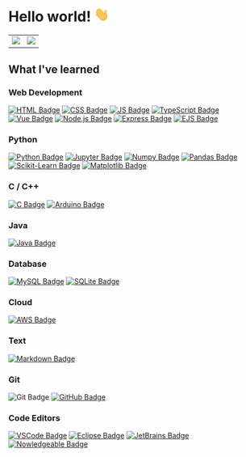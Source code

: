 # Hello world! <img src="./assets/gifs/hello.gif" width="30px"/>

<table align="center">
  <tr>
    <td>
      <picture>
        <source 
          srcset="https://github-readme-stats-trisl01.vercel.app/api?username=trisl01&show_icons=true&hide_border=true&bg_color=00000000&theme=dark&rank_icon=github&hide=stars"
          media="(prefers-color-scheme: dark)"
        />
        <source
          srcset="https://github-readme-stats-trisl01.vercel.app/api?username=trisl01&show_icons=true&hide_border=true&bg_color=00000000&rank_icon=github&hide=stars"
          media="(prefers-color-scheme: light), (prefers-color-scheme: no-preference)"
        />
        <img src="https://github-readme-stats-trisl01.vercel.app/api?username=trisl01&show_icons=true&hide_border=true&bg_color=00000000&rank_icon=github&hide=stars" />
      </picture>
    </td>
    <td>
      <picture>
        <source 
          srcset="https://github-readme-stats-trisl01.vercel.app/api/top-langs/?username=trisl01&layout=compact&langs_count=8&count_private=true&hide_border=true&bg_color=00000000&theme=dark"
          media="(prefers-color-scheme: dark)"
        />
        <source
          srcset="https://github-readme-stats-trisl01.vercel.app/api/top-langs/?username=trisl01&layout=compact&langs_count=8&count_private=true&hide_border=true&bg_color=00000000"
          media="(prefers-color-scheme: light), (prefers-color-scheme: no-preference)"
        />
        <img src="https://github-readme-stats-trisl01.vercel.app/api/top-langs/?username=trisl01&layout=compact&langs_count=8&count_private=true&hide_border=true&bg_color=00000000" />
      </picture>
    </td>
  </tr>
</table>


## What I've learned

### Web Development

[![HTML Badge](https://img.shields.io/badge/HTML-E34F26?style=for-the-badge&logo=html5&logoColor=white)](https://developer.mozilla.org/en-US/docs/Web/HTML)
[![CSS Badge](https://img.shields.io/badge/CSS-1572B6?style=for-the-badge&logo=css3&logoColor=white)](https://developer.mozilla.org/en-US/docs/Web/CSS)
[![JS Badge](https://img.shields.io/badge/JavaScript-F7DF1E?style=for-the-badge&logo=javascript&logoColor=white)](https://developer.mozilla.org/en-US/docs/Web/JavaScript)
[![TypeScript Badge](https://img.shields.io/badge/TypeScript-3178C6?style=for-the-badge&logo=typescript&logoColor=white)](https://www.typescriptlang.org/)
[![Vue Badge](https://img.shields.io/badge/Vue.js-4FC08D?style=for-the-badge&logo=vue.js&logoColor=white)](https://vuejs.org/)
[![Node.js Badge](https://img.shields.io/badge/Node.js-339933?style=for-the-badge&logo=node.js&logoColor=white)](https://nodejs.org/en/)
[![Express Badge](https://img.shields.io/badge/Express.js-000000?style=for-the-badge&logo=express&logoColor=white)](https://expressjs.com/)
[![EJS Badge](https://img.shields.io/badge/EJS-2B2D2E?style=for-the-badge&logo=ejs&logoColor=white)](https://ejs.co/)


### Python

[![Python Badge](https://img.shields.io/badge/Python-3776AB?style=for-the-badge&logo=python&logoColor=white)](https://www.python.org/)
[![Jupyter Badge](https://img.shields.io/badge/Jupyter-F37626?style=for-the-badge&logo=jupyter&logoColor=white)](https://jupyter.org/)
[![Numpy Badge](https://img.shields.io/badge/Numpy-013243?style=for-the-badge&logo=numpy&logoColor=white)](https://numpy.org/)
[![Pandas Badge](https://img.shields.io/badge/Pandas-150458?style=for-the-badge&logo=pandas&logoColor=white)](https://pandas.pydata.org/)
[![Scikit-Learn Badge](https://img.shields.io/badge/Scikit%20Learn-F7931E?style=for-the-badge&logo=scikit-learn&logoColor=white)](https://scikit-learn.org/stable/)
[![Matplotlib Badge](https://img.shields.io/badge/Matplotlib-013243?style=for-the-badge&logo=matplotlib&logoColor=white)](https://matplotlib.org/)


### C / C++

[![C Badge](https://img.shields.io/badge/C-A8B9CC?style=for-the-badge&logo=c&logoColor=white)](https://www.w3schools.com/c/)
[![Arduino Badge](https://img.shields.io/badge/Arduino-00979D?style=for-the-badge&logo=arduino&logoColor=white)](https://www.arduino.cc/)


### Java

[![Java Badge](https://img.shields.io/badge/Java-007396?style=for-the-badge&logo=java&logoColor=white)](https://www.java.com/)


### Database

[![MySQL Badge](https://img.shields.io/badge/MySQL-4479A1?style=for-the-badge&logo=mysql&logoColor=white)](https://www.mysql.com/)
[![SQLite Badge](https://img.shields.io/badge/SQLite-003B57?style=for-the-badge&logo=sqlite&logoColor=white)](https://www.sqlite.org/)


### Cloud

[![AWS Badge](https://img.shields.io/badge/AWS-232F3E?style=for-the-badge&logo=amazon-aws&logoColor=white)](https://aws.amazon.com/)


### Text

[![Markdown Badge](https://img.shields.io/badge/Markdown-000000?style=for-the-badge&logo=markdown&logoColor=white)](https://www.markdownguide.org/)


### Git

![Git Badge](https://img.shields.io/badge/Git-F05032?style=for-the-badge&logo=git&logoColor=white)
[![GitHub Badge](https://img.shields.io/badge/GitHub-181717?style=for-the-badge&logo=github&logoColor=white)](https://github.com)


### Code Editors

[![VSCode Badge](https://img.shields.io/badge/VSCode-007ACC?style=for-the-badge&logo=visual-studio-code&logoColor=white)](https://code.visualstudio.com/)
[![Eclipse Badge](https://img.shields.io/badge/Eclipse-2C2255?style=for-the-badge&logo=eclipse&logoColor=white)](https://www.eclipse.org/)
[![JetBrains Badge](https://img.shields.io/badge/JetBrains-000000?style=for-the-badge&logo=jetbrains&logoColor=white)](https://www.jetbrains.com/)
[![Nowledgeable Badge](https://img.shields.io/badge/Nowledgeable-000000?style=for-the-badge&logo=nowledgeable&logoColor=white)](https://nowledgeable.org/)
